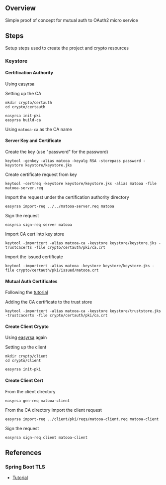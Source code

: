 ## Overview

Simple proof of concept for mutual auth to OAuth2 micro service


## Steps

Setup steps used to create the project and crypto resources

### Keystore

#### Certification Authority

Using [easyrsa](https://github.com/OpenVPN/easy-rsa.git)

Setting up the CA

``` 
mkdir crypto/certauth
cd crypto/certauth

easyrsa init-pki
easyrsa build-ca
```

Using `matooa-ca` as the CA name 


#### Server Key and Certificate

Create the key (use "password" for the password)

```
keytool -genkey -alias matooa -keyalg RSA -storepass password -keystore keystore/keystore.jks
```

Create certificate request from key

```
keytool -certreq -keystore keystore/keystore.jks -alias matooa -file matooa-server.req 
```

Import the request under the certification authority directory

``` 
easyrsa import-req ../../matooa-server.req matooa
```

Sign the request 

```
easyrsa sign-req server matooa
```

Import CA cert into key store

```
keytool -importcert -alias matooa-ca -keystore keystore/keystore.jks -trustcacerts -file crypto/certauth/pki/ca.crt 
```

Import the issued certificate 

```
keytool -importcert -alias matooa -keystore keystore/keystore.jks -file crypto/certauth/pki/issued/matooa.crt 
```

#### Mutual Auth Certificates

Following the [tutorial](https://www.baeldung.com/x-509-authentication-in-spring-security)

Adding the CA certificate to the trust store

```
keytool -importcert -alias matooa-ca -keystore keystore/truststore.jks -trustcacerts -file crypto/certauth/pki/ca.crt 
```


#### Create Client Crypto 

Using [easyrsa](https://github.com/OpenVPN/easy-rsa.git) again 

Setting up the client 

``` 
mkdir crypto/client
cd crypto/client

easyrsa init-pki
```


#### Create Client Cert 

From the client directory

```
easyrsa gen-req matooa-client 
```

From the CA directory import the client request 

```
easyrsa import-req ../client/pki/reqs/matooa-client.req matooa-client
```

Sign the request

```
easyrsa sign-req client matooa-client
```


## References

### Spring Boot TLS

* [Tutorial](https://www.baeldung.com/x-509-authentication-in-spring-security)


